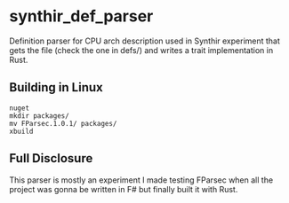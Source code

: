 # synthir_def_parser

Definition parser for CPU arch description used in Synthir experiment
that gets the file (check the one in defs/) and writes a trait
implementation in Rust.

## Building in Linux

```
nuget
mkdir packages/
mv FParsec.1.0.1/ packages/
xbuild
```

## Full Disclosure

This parser is mostly an experiment I made testing FParsec when all
the project was gonna be written in F# but finally built it with Rust.
